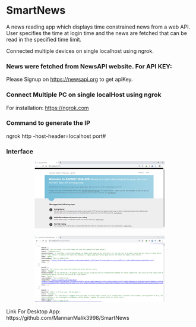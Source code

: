 # SmartNews
A news reading app which displays time constrained news from a web API. User specifies the time at login time and the news are fetched that can be read in the specified time limit.

Connected multiple devices on single localhost using ngrok.

### News were fetched from NewsAPI website. For API KEY:
Please Signup on https://newsapi.org to get apiKey.

### Connect Multiple PC on single localHost using ngrok
For installation: https://ngrok.com

### Command to generate the IP  
ngrok http -host-header=localhost port#

### Interface

<p align="center">
  <img src="1.png" width="350" title="API Home Page">
  <br/>
  <br/>
  <img src="2.png" width="350" alt="API FetchNews">
  <br/>  
</p>

<p> 
  Link For Desktop App:  </br>
  https://github.com/MannanMalik3998/SmartNews
</p>
